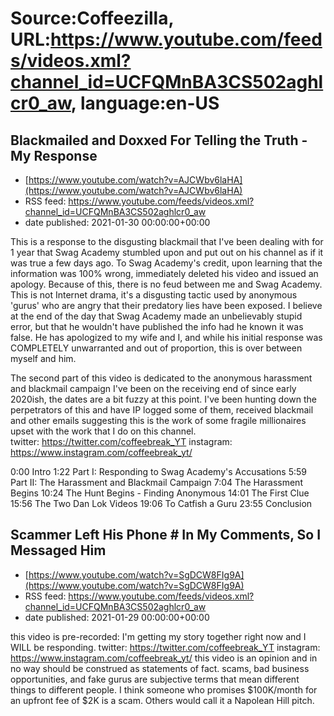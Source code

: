 # Source:Coffeezilla, URL:https://www.youtube.com/feeds/videos.xml?channel_id=UCFQMnBA3CS502aghlcr0_aw, language:en-US

## Blackmailed and Doxxed For Telling the Truth - My Response
 - [https://www.youtube.com/watch?v=AJCWbv6laHA](https://www.youtube.com/watch?v=AJCWbv6laHA)
 - RSS feed: https://www.youtube.com/feeds/videos.xml?channel_id=UCFQMnBA3CS502aghlcr0_aw
 - date published: 2021-01-30 00:00:00+00:00

This is a response to the disgusting blackmail that I've been dealing with for 1 year that Swag Academy stumbled upon and put out on his channel as if it was true a few days ago. To Swag Academy's credit, upon learning that the information was 100% wrong, immediately deleted his video and issued an apology. Because of this, there is no feud between me and Swag Academy. This is not Internet drama, it's a disgusting tactic used by anonymous 'gurus' who are angry that their predatory lies have been exposed. I believe at the end of the day that Swag Academy made an unbelievably stupid error, but that he wouldn't have published the info had he known it was false. He has apologized to my wife and I, and while his initial response was COMPLETELY unwarranted and out of proportion, this is over between myself and him.  

The second part of this video is dedicated to the anonymous harassment and blackmail campaign I've been on the receiving end of since early 2020ish, the dates are a bit fuzzy at this point.  I've been hunting down the perpetrators of this and have IP logged some of them, received blackmail and other emails suggesting this is the work of some fragile millionaires upset with the work that I do on this channel.   
twitter: https://twitter.com/coffeebreak_YT
instagram: https://www.instagram.com/coffeebreak_yt/

0:00 Intro
1:22 Part I: Responding to Swag Academy's Accusations
5:59 Part II: The Harassment and Blackmail Campaign
7:04 The Harassment Begins
10:24 The Hunt Begins - Finding Anonymous
14:01 The First Clue
15:56 The Two Dan Lok Videos
19:06 To Catfish a Guru
23:55 Conclusion

## Scammer Left His Phone # In My Comments, So I Messaged Him
 - [https://www.youtube.com/watch?v=SgDCW8FIg9A](https://www.youtube.com/watch?v=SgDCW8FIg9A)
 - RSS feed: https://www.youtube.com/feeds/videos.xml?channel_id=UCFQMnBA3CS502aghlcr0_aw
 - date published: 2021-01-29 00:00:00+00:00

this video is pre-recorded: I'm getting my story together right now and I WILL be responding. 
twitter: https://twitter.com/coffeebreak_YT
instagram: https://www.instagram.com/coffeebreak_yt/
this video is an opinion and in no way should be construed as statements of fact. scams, bad business opportunities, and fake gurus are subjective terms that mean different things to different people. I think someone who promises $100K/month for an upfront fee of $2K is a scam. Others would call it a Napolean Hill pitch.

